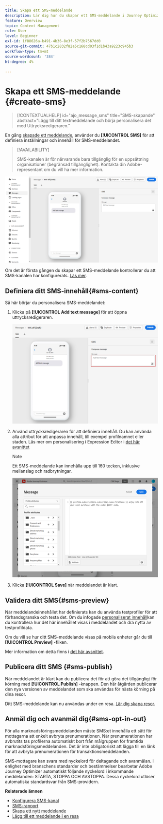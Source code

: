 ```yaml
---
title: Skapa ett SMS-meddelande
description: Lär dig hur du skapar ett SMS-meddelande i Journey Optimizer
feature: Overview
topic: Content Management
role: User
level: Beginner
exl-id: 1f88626a-b491-4b36-8e3f-57f2b7567dd0
source-git-commit: 47b1c2832f82a5c168cd03f1d1b43a9223c945b3
workflow-type: tm+mt
source-wordcount: '384'
ht-degree: 4%

---
```


# Skapa ett SMS-meddelande {#create-sms}

>[!CONTEXTUALHELP]
>id="ajo_message_sms"
>title="SMS-skapande"
>abstract="Lägg till ditt textmeddelande och börja personalisera det med Uttrycksredigeraren."

En gång [skapade ett meddelande](get-started-content.md), använder du **[!UICONTROL SMS]** för att definiera inställningar och innehåll för SMS-meddelandet.


>[!AVAILABILITY]
>
>SMS-kanalen är för närvarande bara tillgänglig för en uppsättning organisationer (begränsad tillgänglighet). Kontakta din Adobe-representant om du vill ha mer information.

![](assets/sms_1.png)

Om det är första gången du skapar ett SMS-meddelande kontrollerar du att SMS-kanalen har konfigurerats. [Läs mer](../configuration/sms-configuration.md).

## Definiera ditt SMS-innehåll{#sms-content}

Så här börjar du personalisera SMS-meddelandet:

1. Klicka på **[!UICONTROL Add text message]** för att öppna uttrycksredigeraren.

   ![](assets/sms_3.png)

1. Använd uttrycksredigeraren för att definiera innehåll. Du kan använda alla attribut för att anpassa innehåll, till exempel profilnamnet eller staden. Läs mer om personalisering i Expression Editor i [det här avsnittet](../personalization/personalize.md)

   >[!NOTE]
   >
   > Ett SMS-meddelande kan innehålla upp till 160 tecken, inklusive mellanslag och radbrytningar.

   ![](assets/sms_2.png)

1. Klicka **[!UICONTROL Save]** när meddelandet är klart.

## Validera ditt SMS{#sms-preview}

När meddelandeinnehållet har definierats kan du använda testprofiler för att förhandsgranska och testa det. Om du infogade [personaliserat innehåll](../personalization/personalize.md)kan du kontrollera hur det här innehållet visas i meddelandet och dra nytta av testprofildata.

Om du vill se hur ditt SMS-meddelande visas på mobila enheter går du till **[!UICONTROL Preview]** -fliken.

Mer information om detta finns i [det här avsnittet](../design/preview.md).

## Publicera ditt SMS {#sms-publish}

När meddelandet är klart kan du publicera det för att göra det tillgängligt för körning med **[!UICONTROL Publish]** -knappen. Den här åtgärden publicerar den nya versionen av meddelandet som ska användas för nästa körning på dina resor.

Ditt SMS-meddelande kan nu användas under en resa. [Lär dig skapa resor](../building-journeys/journey-gs.md).

## Anmäl dig och avanmäl dig{#sms-opt-in-out}

För alla marknadsföringsmeddelanden måste SMS:et innehålla ett sätt för mottagarna att enkelt avbryta prenumerationen. När prenumerationen har avbrutits tas profilerna automatiskt bort från målgruppen för framtida marknadsföringsmeddelanden. Det är inte obligatoriskt att lägga till en länk för att avbryta prenumerationen för transaktionsmeddelanden.

SMS-mottagare kan svara med nyckelord för deltagande och avanmälan. I enlighet med branschens standarder och bestämmelser bearbetar Adobe Journey Optimizer automatiskt följande nyckelord i inkommande meddelanden: STARTA, STOPPA OCH AVSTOPPA. Dessa nyckelord utlöser automatiska standardsvar från SMS-providern.

**Relaterade ämnen**

* [Konfigurera SMS-kanal](../configuration/sms-configuration.md)
* [SMS-rapport](../reports/journey-global-report.md#sms-global)
* [Skapa ett nytt meddelande](get-started-content.md)
* [Lägg till ett meddelande i en resa](../building-journeys/journeys-message.md)
